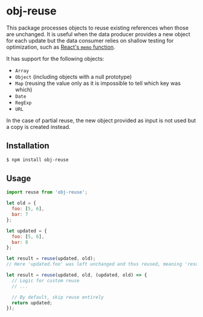 # obj-reuse

This package processes objects to reuse existing references when those are unchanged. It is useful when the data producer provides a new object for each update but the data consumer relies on shallow testing for optimization, such as [React's `memo` function](https://react.dev/reference/react/memo).

It has support for the following objects:

- `Array`
- `Object` (including objects with a null prototype)
- `Map` (reusing the value only as it is impossible to tell which key was which)
- `Date`
- `RegExp`
- `URL`

In the case of partial reuse, the new object provided as input is not used but a copy is created instead.


## Installation

```sh
$ npm install obj-reuse
```


## Usage

```js
import reuse from 'obj-reuse';

let old = {
  foo: [5, 6],
  bar: 7
};

let updated = {
  foo: [5, 6],
  bar: 8
};

let result = reuse(updated, old);
// Here 'updated.foo' was left unchanged and thus reused, meaning 'result.foo === old.foo'

let result = reuse(updated, old, (updated, old) => {
  // Logic for custom reuse
  // ...

  // By default, skip reuse entirely
  return updated;
});
```
